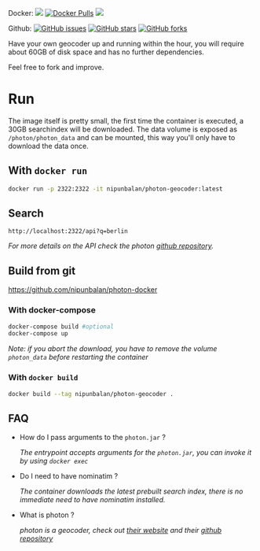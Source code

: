 Docker: [![](https://images.microbadger.com/badges/image/thomasnordquist/photon-geocoder.svg)](https://microbadger.com/images/thomasnordquist/photon-geocoder "Get your own image badge on microbadger.com") [![Docker Pulls](https://img.shields.io/docker/pulls/thomasnordquist/photon-geocoder.svg)](https://hub.docker.com/r/thomasnordquist/photon-geocoder/) [![](https://images.microbadger.com/badges/version/thomasnordquist/photon-geocoder.svg)](https://microbadger.com/images/thomasnordquist/photon-geocoder "Get your own version badge on microbadger.com")

Github:
[![GitHub issues](https://img.shields.io/github/issues/thomasnordquist/photon-docker.svg)](https://github.com/thomasnordquist/photon-docker/issues) [![GitHub stars](https://img.shields.io/github/stars/thomasnordquist/photon-docker.svg)](https://github.com/thomasnordquist/photon-docker/stargazers) [![GitHub forks](https://img.shields.io/github/forks/thomasnordquist/photon-docker.svg)](https://github.com/thomasnordquist/photon-docker/network)

Have your own geocoder up and running within the hour, you will require about 60GB of disk space and has no further dependencies.

Feel free to fork and improve.


# Run

The image itself is pretty small, the first time the container is executed, a 30GB searchindex will be downloaded.
The data volume is exposed as `/photon/photon_data` and can be mounted, this way you'll only have to download the data once.

## With `docker run`

```bash
docker run -p 2322:2322 -it nipunbalan/photon-geocoder:latest
```

## Search

```
http://localhost:2322/api?q=berlin
```
*For more details on the API check the photon [github repository](https://github.com/komoot/photon).*



## Build from git
https://github.com/nipunbalan/photon-docker

### With docker-compose
```bash
docker-compose build #optional
docker-compose up
```
*Note: if you abort the download, you have to remove the volume `photon_data` before restarting the container*


### With `docker build`
```bash
docker build --tag nipunbalan/photon-geocoder .
```


## FAQ

 - How do I pass arguments to the `photon.jar` ?

   *The entrypoint accepts arguments for the `photon.jar`, you can invoke it by using `docker exec`*
 - Do I need to have nominatim ?

   *The container downloads the latest prebuilt search index, there is no immediate need to have nominatim installed.*

 - What is photon ?
  
   *photon is a geocoder, check out [their website](https://photon.komoot.de/) and their [github repository](https://github.com/komoot/photon)*
